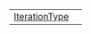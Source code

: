 |                                                                                             |     |
| ------------------------------------------------------------------------------------------- | --- |
| [IterationType](https://hamedfathi.gitbook.io/aurelia-2-doc-api/testing/enum/iterationtype) |     |